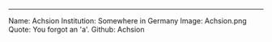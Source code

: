 ---
Name: Achsion
Institution: Somewhere in Germany
Image: Achsion.png
Quote: You forgot an 'a'.
Github: Achsion
